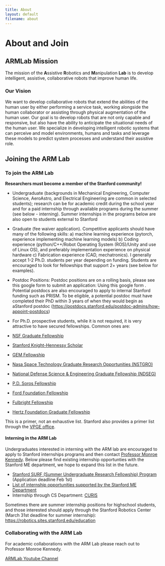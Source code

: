 ```yaml
---
title: About
layout: default
filename: about
---
```


# About and Join

## ARMLab Mission
The mission of the **A**ssistive **R**obotics and **M**anipulation **Lab** is to develop intelligent, assistive, collaborative robots that improve human life.

### Our Vision

We want to develop collaborative robots that extend the abilities of the human user by either performing a service task, working alongside the human collaborator or assisting through physical augmentation of the human user. Our goal is to develop robots that are not only capable and responsive, but also have the ability to anticipate the situational needs of the human user. We specialize in developing intelligent robotic systems that can perceive and model environments, humans and tasks and leverage these models to predict system processes and understand their assistive role.



## Joining the ARM Lab
### To join the ARM Lab

**Researchers must become a member of the Stanford community!**

- Undergraduate (backgrounds in Mechanical Engineering, Computer Science, AeroAstro, and Electrical Engineering are common in selected students); research can be for academic credit during the school year and for a paid internship through available programs during the summer (see below - interning). Summer internships in the programs below are also open to students external to Stanford
- Graduate (fee waiver application). Competitive applicants should have many of the following skills: a) machine learning experience (pytorch, experience implementing machine learning models) b) Coding experience (python/C++/Robot Operating System (ROS)/Unity and use of Linux OS), and preferably implementation experience on physical hardware c) Fabrication experience (CAD, mechatronics). I generally accept 1-2 Ph.D. students per year depending on funding. Students are encouraged to look for fellowships that support 2+ years (see below for examples).
- Postdoc Positions: Postdoc positions are on a rolling basis, please see this google form to submit an application: Using this google form . Potential postdocs are also encouraged to apply to internal Stanford funding such as PRISM. To be eligible, a potential postdoc must have completed their PhD within 3 years of when they would begin as aStanford postdoc (https://postdocs.stanford.edu/postdoc-admins/how-appoint-postdocs) 
- For Ph.D. prospective students, while it is not required, it is very attractive to have secured fellowships. Common ones are: 

- [NSF Graduate Fellowship](https://www.nsfgrfp.org/)
- [Stanford Knight-Hennessy Scholar](https://knight-hennessy.stanford.edu/)
- [GEM Fellowship](http://www.gemfellowship.org/students/gem-fellowship-program/)
- [Nasa Space Technology Graduate Research Opportunities (NSTGRO)](https://www.nasa.gov/directorates/spacetech/strg/nstgro)
- [National Defense Science & Engineering Graduate Fellowship (NDSEG)](http://ndseg.asee.org/about_ndseg)
- [P.D. Soros Fellowship](https://www.pdsoros.org/apply)
- [Ford Foundation Fellowship](https://sites.nationalacademies.org/PGA/FordFellowships/index.htm)
- [Fulbright Fellowship](https://us.fulbrightonline.org/applicants/getting-started)
- [Hertz Foundation Graduate Fellowship](https://hertzfoundation.org/fellowships/fellowshipaward)

This is a primer, not an exhaustive list. Stanford also provides a primer list through the [VPGE office](https://vpge.stanford.edu/fellowships-funding/funding-graduate-study/external-funding).

#### Interning in the ARM Lab
Undergraduates interested in interning with the ARM lab are encouraged to apply to Stanford internships programs and then contact [Professor Monroe Kennedy](https://profiles.stanford.edu/monroe-kennedy).  Below please find existing internship opportunties with the Stanford ME department, we hope to expand this list in the future. 

- [Stanford SURF (Summer Undergraduate Research Fellowship) Program](https://engineering.stanford.edu/students-academics/equity-and-inclusion-initiatives/prospective-graduate-programs/summer) (Application deadline Feb 1st)
- [List of internship opportunities supported by the Stanford ME Department](https://me.stanford.edu/research-impact/student-research-opportunities)
- Internship through CS Department: [CURIS](https://curis.stanford.edu/summer/)
 

Sometimes there are summer internship positions for highschool students, and those interested should apply through the Stanford Robotics Center (March 31st deadline for summer internship): https://robotics.sites.stanford.edu/education 

### Collaborating with the ARM Lab
For academic collaborations with the ARM Lab please reach out to Professor Monroe Kennedy. 


[ARMLab Youtube Channel](https://www.youtube.com/@stanfordarmlab875)